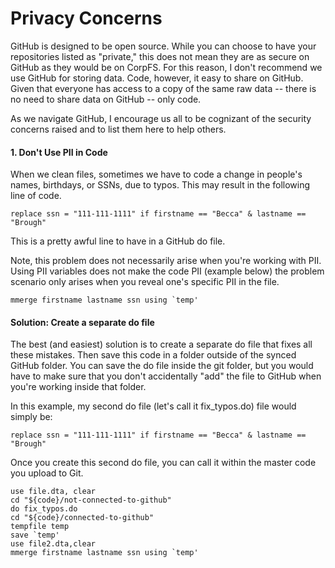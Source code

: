 # Privacy Concerns 
GitHub is designed to be open source. While you can choose to have your repositories listed as "private," this does not mean they are as secure on GitHub as they would be on CorpFS. For this reason, I don't recommend we use GitHub for storing data. Code, however, it easy to share on GitHub. Given that everyone has access to a copy of the same raw data -- there is no need to share data on GitHub -- only code.

As we navigate GitHub, I encourage us all to be cognizant of the security concerns raised and to list them here to help others.

#### 1. Don't Use PII in Code 
When we clean files, sometimes we have to code a change in people's names, birthdays, or SSNs, due to typos. This may result in the following line of code.
```
replace ssn = "111-111-1111" if firstname == "Becca" & lastname == "Brough"
```

This is a pretty awful line to have in a GitHub do file.

Note, this problem does not necessarily arise when you're working with PII. Using PII variables does not make the code PII (example below) the problem scenario only arises when you reveal one's specific PII in the file.

```
mmerge firstname lastname ssn using `temp'
```

#### Solution: Create a separate do file 
The best (and easiest) solution is to create a separate do file that fixes all these mistakes. Then save this code in a folder outside of the synced GitHub folder. You can save the do file inside the git folder, but you would have to make sure that you don't accidentally "add" the file to GitHub when you're working inside that folder. 

In this example, my second do file (let's call it fix_typos.do) file would simply be: 
```
replace ssn = "111-111-1111" if firstname == "Becca" & lastname == "Brough"
```
Once you create this second do file, you can call it within the master code you upload to Git. 
```
use file.dta, clear 
cd "${code}/not-connected-to-github"
do fix_typos.do
cd "${code}/connected-to-github"
tempfile temp
save `temp'
use file2.dta,clear
mmerge firstname lastname ssn using `temp'
```
